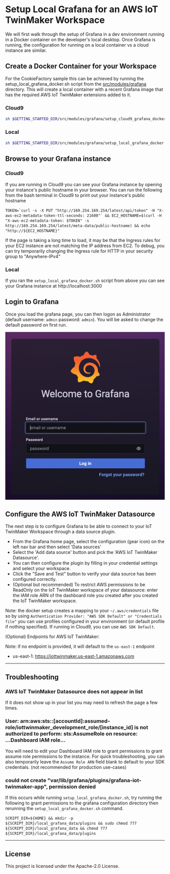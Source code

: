 # Setup Local Grafana for an AWS IoT TwinMaker Workspace

We will first walk through the setup of Grafana in a dev environment running in a Docker container on the developer's local desktop. Once Grafana is running, the configuration for running on a local container vs a cloud instance are similar.

## Create a Docker Container for your Workspace

For the CookieFactory sample this can be achieved by running the setup_local_grafana_docker.sh script from the [src/modules/grafana](../src/modules/grafana) directory. This will create a local container with a recent Grafana image that has the required AWS IoT TwinMaker extensions added to it.

### Cloud9

```bash
sh $GETTING_STARTED_DIR/src/modules/grafana/setup_cloud9_grafana_docker.sh
```

### Local

```bash
sh $GETTING_STARTED_DIR/src/modules/grafana/setup_local_grafana_docker.sh
```

## Browse to your Grafana instance

### Cloud9

If you are running in Cloud9 you can see your Grafana instance by opening your instance's public hostname in your browser. You can run the following from the bash terminal in Cloud9 to print out your instance's public hostname

```
TOKEN=`curl -s -X PUT "http://169.254.169.254/latest/api/token" -H "X-aws-ec2-metadata-token-ttl-seconds: 21600"` && EC2_HOSTNAME=$(curl -H "X-aws-ec2-metadata-token: $TOKEN" -s http://169.254.169.254/latest/meta-data/public-hostname) && echo "http://${EC2_HOSTNAME}"
```

If the page is taking a long time to load, it may be that the Ingress rules for your EC2 instance are not matching the IP address from EC2. To debug, you can try temporarily changing the Ingress rule for HTTP in your security group to "Anywhere-IPv4"

### Local

If you ran the `setup_local_grafana_docker.sh` script from above you can see your Grafana instance at http://localhost:3000

## Login to Grafana

Once you load the grafana page, you can then logon as Administrator (default username: `admin` password: `admin`). You will be asked to change the default password on first run.

![Grafana Login](images/grafana_login.png)

## Configure the AWS IoT TwinMaker Datasource

The next step is to configure Grafana to be able to connect to your IoT TwinMaker Workspace through a data source plugin.

- From the Grafana home page, select the configuration (gear icon) on the left nav bar and then select 'Data sources'
- Select the 'Add data source' button and pick the 'AWS IoT TwinMaker Datasource'.
- You can then configure the plugin by filling in your credential settings and select your workspace.
- Click the "Save and Test" button to verify your data source has been configured correctly.
- (Optional but recommended) To restrict AWS permissions to be ReadOnly on the IoT TwinMaker workspace of your datasource: enter the IAM role ARN of the dashboard role you created after you created the IoT TwinMaker workspace.

Note: the docker setup creates a mapping to your `~/.aws/credentials` file so by using `Authentication Provider: "AWS SDK Default" or "Credentials file"` you can use profiles configured in your environment (or default profile if nothing specified). If running in Cloud9, you can use `AWS SDK Default`.

(Optional) Endpoints for AWS IoT TwinMaker:

Note: if no endpoint is provided, it will default to the `us-east-1` endpoint

- us-east-1: https://iottwinmaker.us-east-1.amazonaws.com

---

## Troubleshooting

### AWS IoT TwinMaker Datasource does not appear in list

If it does not show up in your list you may need to refresh the page a few times.

### User: arn:aws:sts::[accountId]:assumed-role/iottwinmaker_development_role/[instance_id] is not authorized to perform: sts:AssumeRole on resource: ...Dashboard IAM role...

You will need to edit your Dashboard IAM role to grant permissions to grant assume role permissions to the instance. For quick troubleshooting, you can also temporarily leave the `Assume Role ARN` field blank to default to your SDK credentials. (not recommended for production use-cases)

### could not create "var/lib/grafana/plugins/grafana-iot-twinmaker-app", permission denied

If this occurs while running `setup_local_grafana_docker.sh`, try running the following to grant permissions to the grafana configuration directory then rerunning the `setup_local_grafana_docker.sh` command.

```
SCRIPT_DIR=${HOME} && mkdir -p ${SCRIPT_DIR}/local_grafana_data/plugins && sudo chmod 777 ${SCRIPT_DIR}/local_grafana_data && chmod 777 ${SCRIPT_DIR}/local_grafana_data/plugins
```

---

## License

This project is licensed under the Apache-2.0 License.